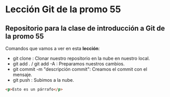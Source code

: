 # Lección Git de la promo 55

## Repositorio para la clase de introducción a Git de la promo 55

Comandos que vamos a ver en esta **lección**:

- git clone <url> : Clonar nuestro repositorio en la nube en nuestro local.
- git add . / git add -A : Preparamos nuestros cambios.
- git commit -m "descripción commit": Creamos el commit con el mensaje.
- git push : Subimos a la nube.

```html
<p>Esto es un párrafo</p>
```
